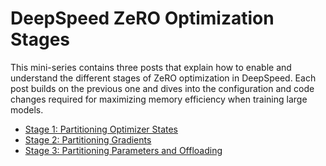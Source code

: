 # DeepSpeed ZeRO Optimization Stages

This mini-series contains three posts that explain how to enable and understand the different stages of ZeRO optimization in DeepSpeed. Each post builds on the previous one and dives into the configuration and code changes required for maximizing memory efficiency when training large models.

- [Stage 1: Partitioning Optimizer States](./stage1/README.md)
- [Stage 2: Partitioning Gradients](./stage2/README.md)
- [Stage 3: Partitioning Parameters and Offloading](./stage3/README.md)
